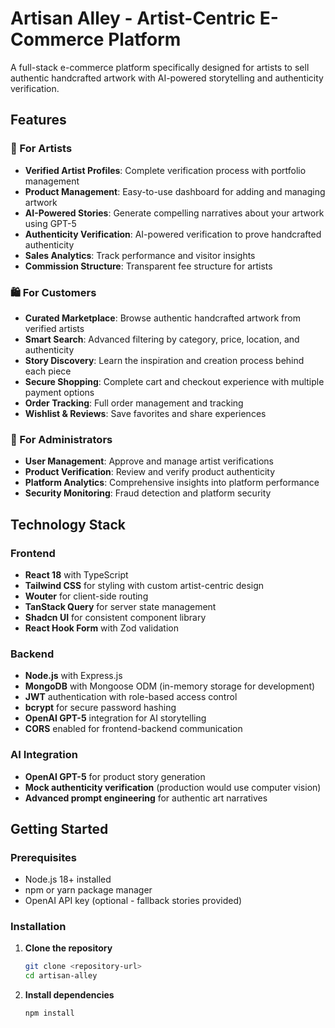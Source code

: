 # Artisan Alley - Artist-Centric E-Commerce Platform

A full-stack e-commerce platform specifically designed for artists to sell authentic handcrafted artwork with AI-powered storytelling and authenticity verification.

## Features

### 🎨 For Artists
- **Verified Artist Profiles**: Complete verification process with portfolio management
- **Product Management**: Easy-to-use dashboard for adding and managing artwork
- **AI-Powered Stories**: Generate compelling narratives about your artwork using GPT-5
- **Authenticity Verification**: AI-powered verification to prove handcrafted authenticity
- **Sales Analytics**: Track performance and visitor insights
- **Commission Structure**: Transparent fee structure for artists

### 🛍️ For Customers
- **Curated Marketplace**: Browse authentic handcrafted artwork from verified artists
- **Smart Search**: Advanced filtering by category, price, location, and authenticity
- **Story Discovery**: Learn the inspiration and creation process behind each piece
- **Secure Shopping**: Complete cart and checkout experience with multiple payment options
- **Order Tracking**: Full order management and tracking
- **Wishlist & Reviews**: Save favorites and share experiences

### 🔧 For Administrators
- **User Management**: Approve and manage artist verifications
- **Product Verification**: Review and verify product authenticity
- **Platform Analytics**: Comprehensive insights into platform performance
- **Security Monitoring**: Fraud detection and platform security

## Technology Stack

### Frontend
- **React 18** with TypeScript
- **Tailwind CSS** for styling with custom artist-centric design
- **Wouter** for client-side routing
- **TanStack Query** for server state management
- **Shadcn UI** for consistent component library
- **React Hook Form** with Zod validation

### Backend
- **Node.js** with Express.js
- **MongoDB** with Mongoose ODM (in-memory storage for development)
- **JWT** authentication with role-based access control
- **bcrypt** for secure password hashing
- **OpenAI GPT-5** integration for AI storytelling
- **CORS** enabled for frontend-backend communication

### AI Integration
- **OpenAI GPT-5** for product story generation
- **Mock authenticity verification** (production would use computer vision)
- **Advanced prompt engineering** for authentic art narratives

## Getting Started

### Prerequisites
- Node.js 18+ installed
- npm or yarn package manager
- OpenAI API key (optional - fallback stories provided)

### Installation

1. **Clone the repository**
   ```bash
   git clone <repository-url>
   cd artisan-alley
   ```

2. **Install dependencies**
   ```bash
   npm install
   
